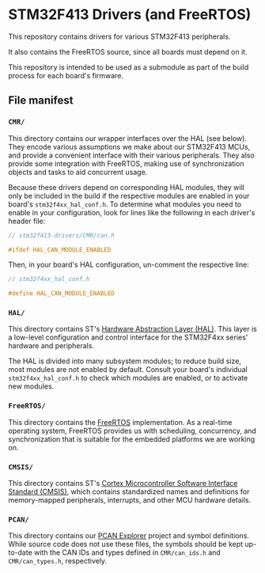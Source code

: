 # STM32F413 Drivers (and FreeRTOS)

This repository contains drivers for various STM32F413 peripherals.

It also contains the FreeRTOS source, since all boards must depend on it.

This repository is intended to be used as a submodule as part of the build
process for each board's firmware.

## File manifest

### `CMR/`

This directory contains our wrapper interfaces over the HAL (see below). They
encode various assumptions we make about our STM32F413 MCUs, and provide a
convenient interface with their various peripherals. They also provide some
integration with FreeRTOS, making use of synchronization objects and tasks to
aid concurrent usage.

Because these drivers depend on corresponding HAL modules, they will only be
included in the build if the respective modules are enabled in your board's
`stm32f4xx_hal_conf.h`. To determine what modules you need to enable in your
configuration, look for lines like the following in each driver's header file:

```c
// stm32f413-drivers/CMR/can.h

#ifdef HAL_CAN_MODULE_ENABLED
```

Then, in your board's HAL configuration, un-comment the respective line:

```c
// stm32f4xx_hal_conf.h

#define HAL_CAN_MODULE_ENABLED
```

### `HAL/`

This directory contains ST's [Hardware Abstraction Layer (HAL)][HAL]. This layer
is a low-level configuration and control interface for the STM32F4xx series'
hardware and peripherals.

The HAL is divided into many subsystem modules; to reduce build size, most
modules are not enabled by default. Consult your board's individual
`stm32f4xx_hal_conf.h` to check which modules are enabled, or to activate new
modules.

[HAL]: https://www.st.com/en/embedded-software/stm32cubef4.html

### `FreeRTOS/`

This directory contains the [FreeRTOS][FreeRTOS] implementation. As a real-time
operating system, FreeRTOS provides us with scheduling, concurrency, and
synchronization that is suitable for the embedded platforms we are working on.

[FreeRTOS]: https://www.freertos.org/

### `CMSIS/`

This directory contains ST's [Cortex Microcontroller Software Interface
Standard (CMSIS)][CMSIS], which contains standardized names and definitions for
memory-mapped peripherals, interrupts, and other MCU hardware details.

[CMSIS]: https://developer.arm.com/embedded/cmsis

### `PCAN/`

This directory contains our [PCAN Explorer][PCAN] project and symbol
definitions. While source code does not use these files, the symbols should be
kept up-to-date with the CAN IDs and types defined in `CMR/can_ids.h` and
`CMR/can_types.h`, respectively.

[PCAN]: https://www.peak-system.com/PCAN-Explorer-5.249.0.html?&L=1
